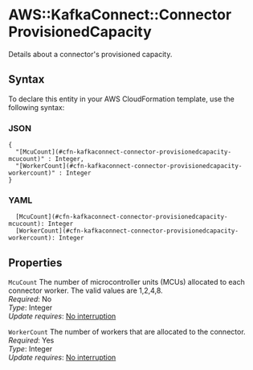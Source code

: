 # AWS::KafkaConnect::Connector ProvisionedCapacity<a name="aws-properties-kafkaconnect-connector-provisionedcapacity"></a>

Details about a connector's provisioned capacity\.

## Syntax<a name="aws-properties-kafkaconnect-connector-provisionedcapacity-syntax"></a>

To declare this entity in your AWS CloudFormation template, use the following syntax:

### JSON<a name="aws-properties-kafkaconnect-connector-provisionedcapacity-syntax.json"></a>

```
{
  "[McuCount](#cfn-kafkaconnect-connector-provisionedcapacity-mcucount)" : Integer,
  "[WorkerCount](#cfn-kafkaconnect-connector-provisionedcapacity-workercount)" : Integer
}
```

### YAML<a name="aws-properties-kafkaconnect-connector-provisionedcapacity-syntax.yaml"></a>

```
  [McuCount](#cfn-kafkaconnect-connector-provisionedcapacity-mcucount): Integer
  [WorkerCount](#cfn-kafkaconnect-connector-provisionedcapacity-workercount): Integer
```

## Properties<a name="aws-properties-kafkaconnect-connector-provisionedcapacity-properties"></a>

`McuCount` <a name="cfn-kafkaconnect-connector-provisionedcapacity-mcucount"></a>
The number of microcontroller units \(MCUs\) allocated to each connector worker\. The valid values are 1,2,4,8\.  
_Required_: No  
_Type_: Integer  
_Update requires_: [No interruption](https://docs.aws.amazon.com/AWSCloudFormation/latest/UserGuide/using-cfn-updating-stacks-update-behaviors.html#update-no-interrupt)

`WorkerCount` <a name="cfn-kafkaconnect-connector-provisionedcapacity-workercount"></a>
The number of workers that are allocated to the connector\.  
_Required_: Yes  
_Type_: Integer  
_Update requires_: [No interruption](https://docs.aws.amazon.com/AWSCloudFormation/latest/UserGuide/using-cfn-updating-stacks-update-behaviors.html#update-no-interrupt)
